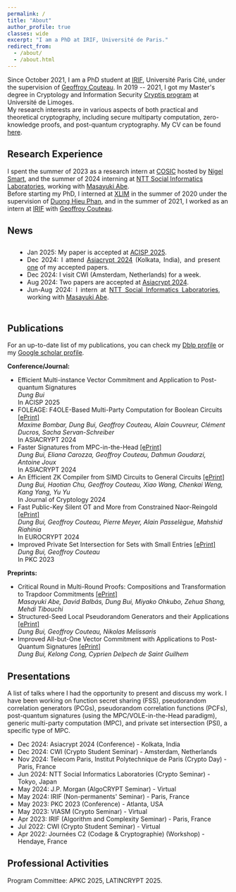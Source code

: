 ```yaml
---
permalink: /
title: "About"
author_profile: true
classes: wide
excerpt: "I am a PhD at IRIF, Université de Paris."
redirect_from: 
  - /about/
  - /about.html
---
```

<style>
div {
  text-align: justify;
  text-justify: inter-word;
}
</style>
<style>
    .scrollable {
      width: 100%;           /* Set the width to match the page width */
      max-width: 100%;       /* Prevent overflow beyond the page width */
      height: 150px;         /* Fixed height for vertical scrolling */
      overflow-y: scroll;    /* Enable vertical scrolling */
      border: 1px solid transparent; /* Optional: Add a border for visibility */
      box-sizing: border-box; /* Include padding and border in the width */
      padding: 10px 20px 0px;         /* Optional: Add padding for spacing */
    }
  .scrollable ul {
    margin: 0;        /* Remove default margin for the list */
  }
  </style>
  

Since October 2021, I am a PhD student at [IRIF](https://www.irif.fr/), Université Paris Cité, under the supervision of [Geoffroy Couteau](https://geoffroycouteau.github.io/). In 2019 -- 2021, I got my Master's degree in Cryptology and Information Security [Cryptis program](https://www.cryptis.fr/) at Université de Limoges. <br>
My research interests are in various aspects of both practical and theoretical cryptography, including secure multiparty computation, zero-knowledge proofs, and post-quantum cryptography. My CV can be found [here](/files/PhD_CV.pdf). 

## Research Experience
I spent the summer of 2023 as a research intern at [COSIC](https://www.esat.kuleuven.be/cosic/) hosted by [Nigel Smart](https://nigelsmart.github.io/), and the summer of 2024 interning at [NTT Social Informatics Laboratories](https://www.rd.ntt/e/sil/), working with [Masayuki Abe](https://security-kouza.github.io/nanacov/). <br>
Before starting my PhD, I interned at [XLIM](https://www.xlim.fr/en) in the summer of 2020 under the supervision of [Duong Hieu Phan](https://www.di.ens.fr/users/phan/index.html),  and in the summer of 2021, I worked as an intern at [IRIF](https://www.irif.fr/) with [Geoffroy Couteau](https://geoffroycouteau.github.io/).

## News
<div class="scrollable">
  <ul>
    <li>Jan 2025: My paper is accepted at <a href="https://uow-ic2.github.io/acisp2025/cfp.html">ACISP 2025</a>.</li>
    <li>Dec 2024: I attend <a href="https://asiacrypt.iacr.org/2024/">Asiacrypt 2024</a> (Kolkata, India), and present <a href="https://eprint.iacr.org/2024/252">one</a> of my accepted papers.</li>
    <li>Dec 2024: I visit CWI (Amsterdam, Netherlands) for a week.</li>
    <li>Aug 2024: Two papers are accepted at <a href="https://asiacrypt.iacr.org/2024/">Asiacrypt 2024</a>.</li>
    <li>Jun-Aug 2024: I intern at <a href="https://www.rd.ntt/e/sil/">NTT Social Informatics Laboratories</a>, working with <a href="https://security-kouza.github.io/nanacov/">Masayuki Abe</a>.</li>
  </ul>
</div>

## Publications
For an up-to-date list of my publications, you can check my [Dblp profile](https://dblp.uni-trier.de/pid/127/1711.html) or my [Google scholar profile](https://scholar.google.com/citations?user=StGOHMUAAAAJ&hl=en&authuser=1).

**Conference/Journal:**
- Efficient Multi-instance Vector Commitment and Application to Post-quantum Signatures <br>
  *Dung Bui* <br>
  In ACISP 2025
- FOLEAGE: F4OLE-Based Multi-Party Computation for Boolean Circuits [[ePrint]](https://eprint.iacr.org/2024/429)  
  *Maxime Bombar, Dung Bui, Geoffroy Couteau, Alain Couvreur, Clément Ducros, Sacha Servan-Schreiber*  
  In ASIACRYPT 2024
- Faster Signatures from MPC-in-the-Head [[ePrint]](https://eprint.iacr.org/2024/252)  
  *Dung Bui, Eliana Carozza, Geoffroy Couteau, Dahmun Goudarzi, Antoine Joux*  
  In ASIACRYPT 2024
- An Efficient ZK Compiler from SIMD Circuits to General Circuits [[ePrint]](https://eprint.iacr.org/2023/1610)  
  *Dung Bui, Haotian Chu, Geoffroy Couteau, Xiao Wang, Chenkai Weng, Kang Yang, Yu Yu*  
  In Journal of Cryptology 2024
- Fast Public-Key Silent OT and More from Constrained Naor-Reingold [[ePrint]](https://eprint.iacr.org/2024/178)  
  *Dung Bui, Geoffroy Couteau, Pierre Meyer, Alain Passelègue, Mahshid Riahinia*  
  In EUROCRYPT 2024
- Improved Private Set Intersection for Sets with Small Entries [[ePrint]](https://eprint.iacr.org/2022/334)  
  *Dung Bui, Geoffroy Couteau*  
  In PKC 2023

**Preprints:**
- Critical Round in Multi-Round Proofs: Compositions and Transformation to Trapdoor Commitments [[ePrint]](https://eprint.iacr.org/2024/1766)  
  *Masayuki Abe, David Balbás, Dung Bui, Miyako Ohkubo, Zehua Shang, Mehdi Tibouchi*
- Structured-Seed Local Pseudorandom Generators and their Applications [[ePrint]](https://eprint.iacr.org/2024/1027)  
  *Dung Bui, Geoffroy Couteau, Nikolas Melissaris*
- Improved All-but-One Vector Commitment with Applications to Post-Quantum Signatures [[ePrint]](https://eprint.iacr.org/2024/097)  
  *Dung Bui, Kelong Cong, Cyprien Delpech de Saint Guilhem*

## Presentations
A list of talks where I had the opportunity to present and discuss my work. I have been working on function secret sharing (FSS), pseudorandom correlation generators (PCGs), pseudorandom correlation functions (PCFs), post-quantum signatures (using the MPC/VOLE-in-the-Head paradigm), generic multi-party computation (MPC), and private set intersection (PSI), a specific type of MPC.

- Dec 2024: Asiacrypt 2024 (Conference) - Kolkata, India
- Dec 2024: CWI (Crypto Student Seminar) - Amsterdam, Netherlands
- Nov 2024: Telecom Paris, Institut Polytechnique de Paris (Crypto Day) - Paris, France
- Jun 2024: NTT Social Informatics Laboratories (Crypto Seminar) - Tokyo, Japan
- May 2024: J.P. Morgan (AlgoCRYPT Seminar) - Virtual
- May 2024: IRIF (Non-permanents' Seminar) - Paris, France
- May 2023: PKC 2023 (Conference) - Atlanta, USA
- May 2023: VIASM (Crypto Seminar) - Virtual
- Apr 2023: IRIF (Algorithm and Complexity Seminar) - Paris, France
- Jul 2022: CWI (Crypto Student Seminar) - Virtual
- Apr 2022: Journées C2 (Codage & Cryptographie) (Workshop) - Hendaye, France

## Professional Activities
  Program Committee: APKC 2025, LATINCRYPT 2025.
